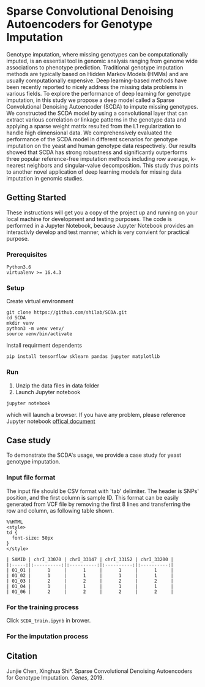 # Sparse Convolutional Denoising Autoencoders for Genotype Imputation
Genotype imputation, where missing genotypes can be computationally imputed, is an essential tool in genomic analysis ranging from genome wide associations to phenotype prediction. Traditional genotype imputation methods are typically based on Hidden Markov Models (HMMs) and are usually computationally expensive. Deep learning-based methods have been recently reported to nicely address the missing data problems in various fields. To explore the performance of deep learning for genotype imputation, in this study we propose a deep model called a Sparse Convolutional Denoising Autoencoder (SCDA) to impute missing genotypes. We constructed the SCDA model by using a convolutional layer that can extract various correlation or linkage patterns in the genotype data and applying a sparse weight matrix resulted from the L1 regularization to handle high dimensional data. We comprehensively evaluated the performance of the SCDA model in different scenarios for genotype imputation on the yeast and human genotype data respectively. Our results showed that SCDA has strong robustness and significantly outperforms three popular reference-free imputation methods including row average, k-nearest neighbors and singular-value decomposition. This study thus points to another novel application of deep learning models for missing data imputation in genomic studies. 

## Getting Started
These instructions will get you a copy of the project up and running on your local machine for development and testing purposes. The code is performed in a Jupyter Notebook, because Jupyter Notebook provides an interactivly develop and test manner, which is very convient for practical purpose. 

### Prerequisites
```
Python3.6 
virtualenv >= 16.4.3
```

### Setup
Create virtual environment
```
git clone https://github.com/shilab/SCDA.git
cd SCDA
mkdir venv
python3 -m venv venv/
source venv/bin/activate
```

Install requirment dependents
```
pip install tensorflow sklearn pandas jupyter matplotlib
```

### Run
1. Unzip the data files in data folder 
2. Launch Jupyter notebook 
``` 
jupyter notebook 
```
which will launch a browser. If you have any problem, please reference Jupyter notebook [offical document](https://jupyter-notebook.readthedocs.io/en/stable/)

## Case study 
To demonstrate the SCDA's usage, we provide a case study for yeast genotype imputation.

### Input file format 
The input file should be CSV format with 'tab' delimiter. The header is SNPs' position, and the first column is sample ID. This format can be easily generated from VCF file by removing the first 8 lines and transferring the row and column, as following table shown.

```
%%HTML
<style>
td {
  font-size: 50px
}
</style>

| SAMID | chrI_33070 | chrI_33147 | chrI_33152 | chrI_33200 |
|:-----:|:----------:|:----------:|:----------:|:----------:|
| 01_01 |      1     |      1     |      1     |      1     |
| 01_02 |      1     |      1     |      1     |      1     |
| 01_03 |      2     |      2     |      2     |      2     |
| 01_04 |      1     |      1     |      1     |      1     |
| 01_06 |      2     |      2     |      2     |      2     |
```

### For the training process 
Click `SCDA_train.ipynb` in brower. 


### For the imputation process






## Citation
Junjie Chen, Xinghua Shi\*. Sparse Convolutional Denoising Autoencoders for Genotype Imputation. *Genes*, 2019.